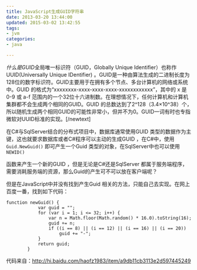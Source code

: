 ```yaml
---
title: JavaScript生成GUID字符串
date: 2013-03-20 13:44:00
updated: 2015-03-02 13:42:55
tags: 
- jvm
categories: 
- java

---
```

*什么是GUID*全局唯一标识符（GUID，Globally Unique Identifier）也称作 UUID(Universally Unique IDentifier) 。GUID是一种由算法生成的二进制长度为128位的数字标识符。GUID主要用于在拥有多个节点、多台计算机的网络或系统中。GUID 的格式为“xxxxxxxx-xxxx-xxxx-xxxx-xxxxxxxxxxxx”，其中的 x 是 0-9 或 a-f 范围内的一个32位十六进制数。在理想情况下，任何计算机和计算机集群都不会生成两个相同的GUID。GUID 的总数达到了2^128（3.4×10^38）个，所以随机生成两个相同GUID的可能性非常小，但并不为0。GUID一词有时也专指微软对UUID标准的实现。[/newtext]


<!--more-->


在C#与SqlServer结合的分布式项目中，数据库通常使用GUID 类型的数据作为主键，这也就要求数据库或者C#程序可以主动的生成GUID ，在C#中，使用
`Guid.NewGuid()`
即可产生一个Guid 类型的对象，在SqlServer中也可以使用
`NEWID()`

函数来产生一个新的GUID ，但是无论是C#还是SqlServer 都属于服务端程序，需要消耗服务端的资源，那么Guid的产生可不可以放在客户端呢？

但是在JavaScript中并没有找到产生Guid 相关的方法，只能自己去实现。在网上百度一番，找到如下代码：

    function newGuid() {
                var guid = "";
                for (var i = 1; i <= 32; i++) {
                    var n = Math.floor(Math.random() * 16.0).toString(16);
                    guid += n;
                    if ((i == 8) || (i == 12) || (i == 16) || (i == 20))
                        guid += "-";
                }
                return guid;
            }

代码来自：http://hi.baidu.com/haofz1983/item/a9db11cb3113e2d597445249
